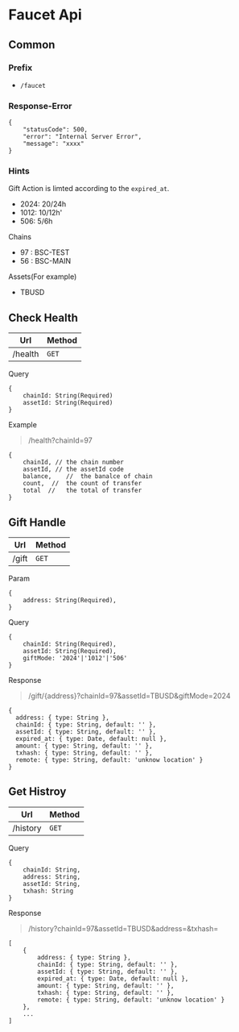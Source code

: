 # Faucet Api
## Common
### Prefix
- `/faucet`
### Response-Error

```
{
    "statusCode": 500,
    "error": "Internal Server Error",
    "message": "xxxx"
}
```
### Hints
Gift Action is limted according to the `expired_at`.
- 2024: 20/24h
- 1012: 10/12h'
- 506: 5/6h

Chains 
- 97 : BSC-TEST
- 56 : BSC-MAIN

Assets(For example)
- TBUSD

## Check Health

|  Url   | Method |
|  ----  | ----  |
| /health   | `GET`| 

Query
```
{ 
    chainId: String(Required)
    assetId: String(Required)
}
```
Example
> /health?chainId=97
```
{ 
    chainId, // the chain number
    assetId, // the assetId code
    balance,    //  the banalce of chain
    count,  //  the count of transfer
    total  //   the total of transfer
}
```

## Gift Handle

|  Url   | Method |
|  ----  | ----  |
| /gift   | `GET`| 

Param
```
{ 
    address: String(Required),
}
```
Query
```
{ 
    chainId: String(Required),
    assetId: String(Required),
    giftMode: '2024'|'1012'|'506'
}
```

Response
> /gift/{address}?chainId=97&assetId=TBUSD&giftMode=2024
```
{ 
  address: { type: String },
  chainId: { type: String, default: '' },
  assetId: { type: String, default: '' },
  expired_at: { type: Date, default: null },
  amount: { type: String, default: '' },
  txhash: { type: String, default: '' },
  remote: { type: String, default: 'unknow location' }
}
```

## Get Histroy

|  Url   | Method |
|  ----  | ----  |
| /history   | `GET`| 

Query
```
{ 
    chainId: String,
    address: String,
    assetId: String,
    txhash: String
}
```

Response
> /history?chainId=97&assetId=TBUSD&address=&txhash=
```
[
    { 
        address: { type: String },
        chainId: { type: String, default: '' },
        assetId: { type: String, default: '' },
        expired_at: { type: Date, default: null },
        amount: { type: String, default: '' },
        txhash: { type: String, default: '' },
        remote: { type: String, default: 'unknow location' }
    },
    ...
]
```